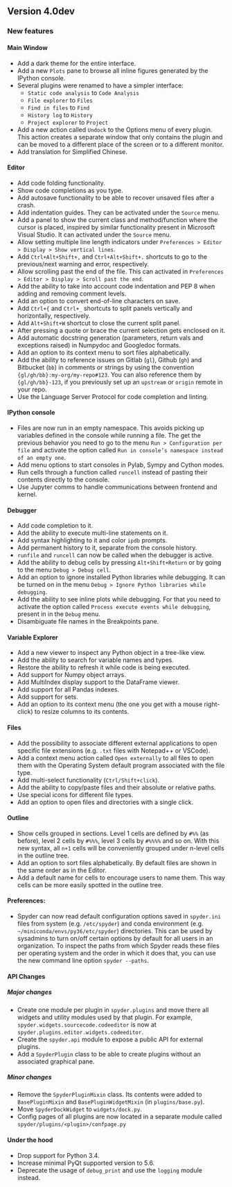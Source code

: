 ## Version 4.0dev

### New features

#### Main Window

* Add a dark theme for the entire interface.
* Add a new `Plots` pane to browse all inline figures
  generated by the IPython console.
* Several plugins were renamed to have a simpler interface:
  - `Static code analysis` to `Code Analysis`
  - `File explorer` to `Files`
  - `Find in files` to `Find`
  - `History log` to `History`
  - `Project explorer` to `Project`
* Add a new action called `Undock` to the Options menu of
  every plugin. This action creates a separate window that
  only contains the plugin and can be moved to a different
  place of the screen or to a different monitor.
* Add translation for Simplified Chinese.

#### Editor

* Add code folding functionality.
* Show code completions as you type.
* Add autosave functionality to be able to recover unsaved files
  after a crash.
* Add indentation guides. They can be activated under the
  `Source` menu.
* Add a panel to show the current class and method/function
  where the cursor is placed, inspired by similar 
  functionality present in Microsoft Visual Studio. 
  It can activated under the `Source` menu.
* Allow setting multiple line length indicators under
  `Preferences > Editor > Display > Show vertical lines`.
* Add `Ctrl+Alt+Shift+,` and `Ctrl+Alt+Shift+.` shortcuts 
  to go to the previous/next warning and error, respectively.
* Allow scrolling past the end of the file. 
  This can activated in
  `Preferences > Editor > Display > Scroll past the end`.
* Add the ability to take into account code indentation and
  PEP 8 when adding and removing comment levels.
* Add an option to convert end-of-line characters on save.
* Add `Ctrl+{` and `Ctrl+_` shortcuts to split panels 
  vertically and horizontally, respectively.
* Add `Alt+Shift+W` shortcut to close the current split panel.
* After pressing a quote or brace the current selection gets
  enclosed on it.
* Add automatic docstring generation (parameters, return vals
  and exceptions raised) in Numpydoc and Googledoc formats.
* Add an option to its context menu to sort files alphabetically.
* Add the ability to reference issues on Gitlab (`gl`), Github
  (`gh`) and Bitbucket (`bb`) in comments or strings by using
  the convention `{gl/gh/bb}:my-org/my-repo#123`. You can also
  reference them by `{gl/gh/bb}-123`, if you previously set up
  an `upstream` or `origin` remote in your repo.
* Use the Language Server Protocol for code completion and linting.

#### IPython console
* Files are now run in an empty namespace. This avoids picking up
  variables defined in the console while running a file. The get
  the previous behavior you need to go to the menu
  `Run > Configuration per file` and activate the option called
  `Run in console’s namespace instead of an empty one`.
* Add menu options to start consoles in Pylab, Sympy and Cython
  modes.
* Run cells through a function called `runcell` instead of
  pasting their contents directly to the console.
* Use Jupyter comms to handle communications between frontend
  and kernel.

#### Debugger

* Add code completion to it.
* Add the ability to execute multi-line statements on it.
* Add syntax highlighting to it and color `ipdb` prompts.
* Add permanent history to it, separate from the console
  history.
* `runfile` and `runcell` can now be called when the debugger
  is active.
* Add the ability to debug cells by pressing `Alt+Shift+Return`
  or by going to the menu `Debug > Debug cell`.
* Add an option to ignore installed Python libraries while
  debugging. It can be turned on in the menu
  `Debug > Ignore Python libraries while debugging`.
* Add the ability to see inline plots while debugging. For that
  you need to activate the option called
  `Process execute events while debugging`, present in in the
  `Debug` menu.
* Disambiguate file names in the Breakpoints pane.

#### Variable Explorer

* Add a new viewer to inspect any Python object in a tree-like
  view.
* Add the ability to search for variable names and types.
* Restore the ability to refresh it while code is being
  executed.
* Add support for Numpy object arrays.
* Add MultiIndex display support to the DataFrame viewer.
* Add support for all Pandas indexes.
* Add support for sets.
* Add an option to its context menu (the one you get with a
  mouse right-click) to resize columns to its contents.

#### Files

* Add the possibility to associate different external
  applications to open specific file extensions (e.g.
  `.txt` files with Notepad++ or VSCode).
* Add a context menu action called `Open externally` to all
  files to open them with the Operating System default
  program associated with the file type.
* Add multi-select functionality (`Ctrl/Shift+click`).
* Add the ability to copy/paste files and their absolute or
  relative paths.
* Use special icons for different file types.
* Add an option to open files and directories with a single
  click.

#### Outline

* Show cells grouped in sections. Level 1 cells are defined by
  `#%%` (as before), level 2 cells by `#%%%`, level 3 cells by
  `#%%%%` and so on. With this new syntax, all  `n+1` cells
  will be conveniently grouped under n-level cells in the 
  outline tree.
* Add an option to sort files alphabetically. By default files
  are shown in the same order as in the Editor.
* Add a default name for cells to encourage users to name them.
  This way cells can be more easily spotted in the outline tree.

#### Preferences:

* Spyder can now read default configuration options saved in
`spyder.ini` files from system (e.g. `/etc/spyder`) and
conda environment (e.g. `~/miniconda/envs/py36/etc/spyder`)
directories. This can be used by sysadmins to turn on/off certain
options by default for all users in an organization. To
inspect the paths from which Spyder reads these files per
operating system and the order in which it does that, you can use
the new command line option `spyder --paths`.

#### API Changes

##### Major changes
* Create one module per plugin in `spyder.plugins` and move
  there all widgets and utility modules used by that plugin.
  For example, `spyder.widgets.sourcecode.codeeditor` is now at
  `spyder.plugins.editor.widgets.codeeditor`.
* Create the `spyder.api` module to expose a public API
  for external plugins.
* Add a `SpyderPlugin` class to be able to create plugins without
  an associated graphical pane.

##### Minor changes
* Remove the `SpyderPluginMixin` class. 
  Its contents were added to `BasePluginMixin` and
  `BasePluginWidgetMixin` (in `plugins/base.py`).
* Move `SpyderDockWidget` to `widgets/dock.py`.
* Config pages of all plugins are now located in a separate module
  called `spyder/plugins/<plugin>/confpage.py`

#### Under the hood
* Drop support for Python 3.4.
* Increase minimal PyQt supported version to 5.6.
* Deprecate the usage of `debug_print` and use the `logging` module
  instead.